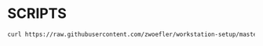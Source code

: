 # SCRIPTS

```BASH
curl https://raw.githubusercontent.com/zwoefler/workstation-setup/master/scripts/setup.sh | sudo bash -
```